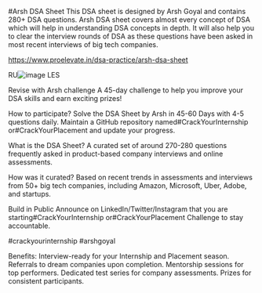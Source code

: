 #Arsh DSA Sheet
This DSA sheet is designed by Arsh Goyal and contains 280+ DSA questions. Arsh DSA sheet covers almost every concept of DSA which will help in understanding DSA concepts in depth. It will also help you to clear the interview rounds of DSA as these questions have been asked in most recent interviews of big tech companies.

https://www.proelevate.in/dsa-practice/arsh-dsa-sheet

RU![image](https://github.com/user-attachments/assets/16ccf480-ae6a-403a-baf4-8478b817384c)
LES

Revise with Arsh challenge
A 45-day challenge to help you improve your DSA skills and earn exciting prizes!

How to participate?
Solve the DSA Sheet by Arsh in 45-60 Days with 4-5 questions daily. Maintain a GitHub repository named#CrackYourInternship or#CrackYourPlacement and update your progress.

What is the DSA Sheet?
A curated set of around 270-280 questions frequently asked in product-based company interviews and online assessments.

How was it curated?
Based on recent trends in assessments and interviews from 50+ big tech companies, including Amazon, Microsoft, Uber, Adobe, and startups.

Build in Public
Announce on LinkedIn/Twitter/Instagram that you are starting#CrackYourInternship or#CrackYourPlacement Challenge to stay accountable.

#crackyourinternship #arshgoyal

Benefits:
Interview-ready for your Internship and Placement season.
Referrals to dream companies upon completion.
Mentorship sessions for top performers.
Dedicated test series for company assessments.
Prizes for consistent participants.
